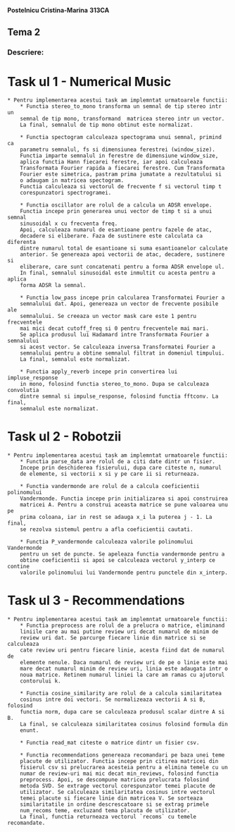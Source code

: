 **Postelnicu Cristina-Marina**
**313CA**

## Tema 2

### Descriere:

# Task ul 1 - Numerical Music

    * Pentru implementarea acestui task am implemntat urmatoarele functii:
        * Functia stereo_to_mono transforma un semnal de tip stereo intr un
        semnal de tip mono, transformand  matricea stereo intr un vector.
        La final, semnalul de tip mono obtinut este normalizat.

        * Functia spectogram calculeaza spectograma unui semnal, primind ca
        parametru semnalul, fs si dimensiunea ferestrei (window_size).
        Functia imparte semnalul in ferestre de dimensiune window_size,
        aplica functia Hann fiecarei ferestre, iar apoi calculeaza
        Transformata Fourier rapida a fiecarei ferestre. Cum Transformata
        Fourier este simetrica, pastram prima jumatate a rezultatului si
        o adaugam in matricea spectogram.
        Functia calculeaza si vectorul de frecvente f si vectorul timp t
        corespunzatori spectrogramei.
        
        * Functia oscillator are rolul de a calcula un ADSR envelope.
        Functia incepe prin generarea unui vector de timp t si a unui semnal
        sinusoidal x cu frecventa freq.
        Apoi, calculeaza numarul de esantioane pentru fazele de atac,
        decadere si eliberare. Faza de sustinere este calculata ca diferenta
        dintre numarul total de esantioane si suma esantioanelor calculate
        anterior. Se genereaza apoi vectorii de atac, decadere, sustinere si
        eliberare, care sunt concatenati pentru a forma ADSR envelope ul.
        In final, semnalul sinusoidal este inmultit cu acesta pentru a aplica
        forma ADSR la semnal.

        * Functia low_pass incepe prin calcularea Transformatei Fourier a
        semnalului dat. Apoi, genereaza un vector de frecvente posibile ale
        semnalului. Se creeaza un vector mask care este 1 pentru frecventele
        mai mici decat cutoff_freq si 0 pentru frecventele mai mari.
        Se aplica produsul lui Hadamard intre Transformata Fourier a semnalului
        si acest vector. Se calculeaza inversa Transformatei Fourier a
        semnalului pentru a obtine semnalul filtrat in domeniul timpului.
        La final, semnalul este normalizat.

        * Functia apply_reverb incepe prin convertirea lui impluse_response
        in mono, folosind functia stereo_to_mono. Dupa se calculeaza convolutia
        dintre semnal si impulse_response, folosind functia fftconv. La final,
        semnalul este normalizat.

# Task ul 2 - Robotzii

    * Pentru implementarea acestui task am implemntat urmatoarele functii:
        * Functia parse_data are rolul de a citi date dintr un fisier.
        Incepe prin deschiderea fisierului, dupa care citeste n, numarul
        de elemente, si vectorii x si y pe care ii si returneaza.

        * Functia vandermonde are rolul de a calcula coeficientii polinomului
        Vandermonde. Functia incepe prin initializarea si apoi construirea
        matricei A. Pentru a construi aceasta matrice se pune valoarea unu pe
        prima coloana, iar in rest se adauga x_i la puterea j - 1. La final,
        se rezolva sistemul pentru a afla coeficientii cautati. 

        * Functia P_vandermonde calculeaza valorile polinomului Vandermonde
        pentru un set de puncte. Se apeleaza functia vandermonde pentru a
        obtine coeficientii si apoi se calculeaza vectorul y_interp ce contine
        valorile polinomului lui Vandermonde pentru punctele din x_interp. 

# Task ul 3 - Recommendations

    * Pentru implementarea acestui task am implemntat urmatoarele functii:
        * Functia preprocess are rolul de a prelucra o matrice, eliminand
        liniile care au mai putine review uri decat numarul de minim de 
        review uri dat. Se parcurge fiecare linie din matrice si se calculeaza
        cate review uri pentru fiecare linie, acesta fiind dat de numarul de
        elemente nenule. Daca numarul de review uri de pe o linie este mai
        mare decat numarul minim de review uri, linia este adaugata intr o
        noua matrice. Retinem numarul liniei la care am ramas cu ajutorul
        contorului k.

        * Functia cosine_similarity are rolul de a calcula similaritatea
        cosinus intre doi vectori. Se normalizeaza vectorii A si B, folosind
        functia norm, dupa care se calculeaza produsul scalar dintre A si B.
        La final, se calculeaza similaritatea cosinus folosind formula din
        enunt.
        
        * Functia read_mat citeste o matrice dintr un fisier csv.

        * Functia recommendations genereaza recomandari pe baza unei teme
        placute de utilizator. Functia incepe prin citirea matricei din
        fisierul csv si prelucrarea acesteia pentru a elimina temele cu un
        numar de review-uri mai mic decat min_reviews, folosind functia
        preprocess. Apoi, se descompune matricea prelucrata folosind
        metoda SVD. Se extrage vectorul corespunzator temei placute de
        utilizator. Se calculeaza similaritatea cosinus intre vectorul
        temei placute si fiecare linie din matricea V. Se sorteaza
        similaritatile in ordine descrescatoare si se extrag primele
        num_recoms teme, excluzand tema placuta de utilizator.
        La final, functia returneaza vectorul `recoms` cu temele recomandate.